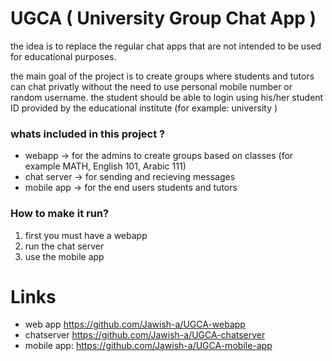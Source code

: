 # UGCA ( University Group Chat App )

 the idea is to replace the regular chat apps that are not intended to be used for educational purposes.

the main goal of the project is to create groups where students and tutors can chat privatly without the need to use personal mobile number or random username.
the student should be able to login using his/her student ID provided by the educational institute (for example: university )

### whats included in this project ?
* webapp -> for the admins to create groups based on classes (for example MATH, English 101, Arabic 111) 
* chat server -> for sending and recieving messages
* mobile app -> for the end users students and tutors

### How to make it run?

1. first you must have a webapp 
2. run the chat server
3. use the mobile app

# Links
* web app https://github.com/Jawish-a/UGCA-webapp
* chatserver https://github.com/Jawish-a/UGCA-chatserver
* mobile app: https://github.com/Jawish-a/UGCA-mobile-app

